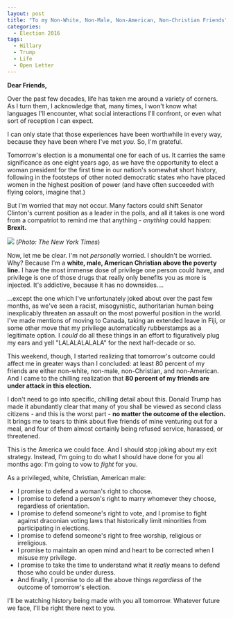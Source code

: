 ```yaml
---
layout: post
title: "To my Non-White, Non-Male, Non-American, Non-Christian Friends"
categories:
  - Election 2016
tags:
  - Hillary
  - Trump
  - Life
  - Open Letter
---
```


**Dear Friends,**

Over the past few decades, life has taken me around a variety of corners. As I turn them, I acknowledge that, many times, I won't know what languages I'll encounter, what social interactions I'll confront, or even what sort of reception I can expect.

I can only state that those experiences have been worthwhile in every way, because they have been where I've met *you.* So, I'm grateful.

Tomorrow's election is a monumental one for each of us. It carries the same significance as one eight years ago, as we have the opportunity to elect a woman president for the first time in our nation's somewhat short history, following in the footsteps of other noted democratic states who have placed women in the highest position of power (and have often succeeded with flying colors, imagine that.)

But I'm worried that may not occur. Many factors could shift Senator Clinton's current position as a leader in the polls, and all it takes is one word from a compatriot to remind me that anything - *anything* could happen: **Brexit.**  

![](http://static01.nyt.com/images/2015/10/04/magazine/04trump1/04trump1_opener-articleLarge.jpg)
(*Photo: The New York Times*)  

Now, let me be clear. I'm not *personally* worried. I shouldn't be worried. Why? Because I'm a **white, male, American Christian above the poverty line.** I have the most immense dose of privilege one person could have, and privilege is one of those drugs that really only benefits you as more is injected. It's addictive, because it has no downsides....

...except the one which I've unfortunately joked about over the past few months, as we've seen a racist, misogynistic, authoritarian human being inexplicably threaten an assault on the most powerful position in the world. I've made mentions of moving to Canada, taking an extended leave in Fiji, or some other move that my privilege automatically rubberstamps as a legitimate option. I *could* do all these things in an effort to figuratively plug my ears and yell "LALALALALALA" for the next half-decade or so.

This weekend, though, I started realizing that tomorrow's outcome could affect me in greater ways than I concluded: at least 80 percent of my friends are either non-white, non-male, non-Christian, and non-American. And I came to the chilling realization that **80 percent of my friends are under attack in this election.**

 I don't need to go into specific, chilling detail about this. Donald Trump has made it abundantly clear that many of you shall be viewed as second class citizens - and this is the worst part - **no matter the outcome of the election.** It brings me to tears to think about five friends of mine venturing out for a meal, and four of them almost certainly being refused service, harassed, or threatened.

 This is the America we could face. And I should stop joking about my exit strategy. Instead, I'm going to do what I should have done for you all months ago: I'm going to vow to *fight* for you.

 As a privileged, white, Christian, American male:

 - I promise to defend a woman's right to choose.
 - I promise to defend a person's right to marry whomever they choose, regardless of orientation.
 - I promise to defend someone's right to vote, and I promise to fight against draconian voting laws that historically limit minorities from participating in elections.
 - I promise to defend someone's right to free worship, religious or irreligious.
 - I promise to maintain an open mind and heart to be corrected when I misuse my privilege.
 - I promise to take the time to understand what it *really* means to defend those who could be under duress.
 - And finally, I promise to do all the above things *regardless* of the outcome of tomorrow's election.


I'll be watching history being made with you all tomorrow. Whatever future we face, I'll be right there next to you.
